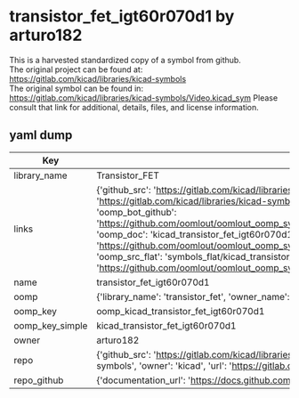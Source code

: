 # transistor_fet_igt60r070d1 by arturo182  
This is a harvested standardized copy of a symbol from github.  
The original project can be found at:  
https://gitlab.com/kicad/libraries/kicad-symbols  
The original symbol can be found in:
https://gitlab.com/kicad/libraries/kicad-symbols/Video.kicad_sym
Please consult that link for additional, details, files, and license information.  
## yaml dump  
| Key | Value |  
| --- | --- |  
| library_name | Transistor_FET |  
| links | {'github_src': 'https://gitlab.com/kicad/libraries/kicad-symbols/Video.kicad_sym', 'github_src_repo': 'https://gitlab.com/kicad/libraries/kicad-symbols', 'oomp_bot': 'kicad_transistor_fet_igt60r070d1/working', 'oomp_bot_github': 'https://github.com/oomlout/oomlout_oomp_symbol_bot/tree/main/kicad_transistor_fet_igt60r070d1/working', 'oomp_doc': 'kicad_transistor_fet_igt60r070d1/working', 'oomp_doc_github': 'https://github.com/oomlout/oomlout_oomp_symbol_doc/tree/main/kicad_transistor_fet_igt60r070d1/working', 'oomp_src_flat': 'symbols_flat/kicad_transistor_fet_igt60r070d1/working', 'oomp_src_flat_github': 'https://github.com/oomlout/oomlout_oomp_symbol_src/tree/main/kicad_transistor_fet_igt60r070d1/working'} |  
| name | transistor_fet_igt60r070d1 |  
| oomp | {'library_name': 'transistor_fet', 'owner_name': 'kicad', 'symbol_name': 'transistor_fet_igt60r070d1'} |  
| oomp_key | oomp_kicad_transistor_fet_igt60r070d1 |  
| oomp_key_simple | kicad_transistor_fet_igt60r070d1 |  
| owner | arturo182 |  
| repo | {'github_src': 'https://gitlab.com/kicad/libraries/kicad-symbols/Video.kicad_sym', 'name': 'libraries/kicad-symbols', 'owner': 'kicad', 'url': 'https://gitlab.com/kicad/libraries/kicad-symbols'} |  
| repo_github | {'documentation_url': 'https://docs.github.com/rest/repos/repos#get-a-repository', 'message': 'Not Found'} |  

